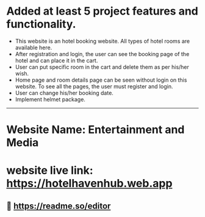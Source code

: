 
# Added at least 5 project features and functionality.

- This website is an hotel booking website. All types of hotel rooms  are available here.
- After registration and login, the user can see the booking page of the hotel and can place it in the cart.
- User can put specific room in the cart and delete them as per his/her wish.
- Home page and room details page can be seen without login on this website. To see all the pages, the user must register and login.
- User can change his/her booking date.
- Implement helmet package. 



---
# Website Name: Entertainment and Media

# website live link: https://hotelhavenhub.web.app
## 🔗 https://readme.so/editor



